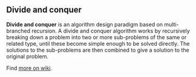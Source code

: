 ## Divide and conquer

**Divide and conquer** is an algorithm design paradigm based on multi-branched 
recursion. A divide and conquer algorithm works by recursively breaking down 
a problem into two or more sub-problems of the same or related type, until 
these become simple enough to be solved directly. The solutions to the 
sub-problems are then combined to give a solution to the original problem.

Find [more on wiki](https://en.wikipedia.org/wiki/Divide_and_conquer_algorithm).
